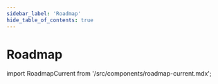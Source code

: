 ```yaml
---
sidebar_label: 'Roadmap'
hide_table_of_contents: true
---
```


# Roadmap

import RoadmapCurrent from '/src/components/roadmap-current.mdx';

<RoadmapCurrent></RoadmapCurrent>